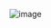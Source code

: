 ![image](https://github.com/xautik/X-Weather-Android-App/assets/106868727/fd599923-75a4-48d7-8359-d478c52232a1)
